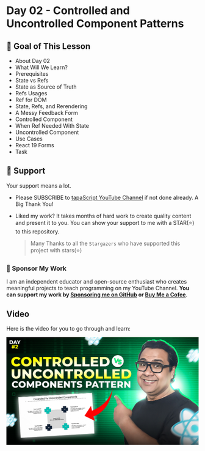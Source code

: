 # Day 02 - Controlled and Uncontrolled Component Patterns

## **🎯 Goal of This Lesson**

- About Day 02
- What Will We Learn?
- Prerequisites
- State vs Refs
- State as Source of Truth
- Refs Usages
- Ref for DOM
- State, Refs, and Rerendering
- A Messy Feedback Form
- Controlled Component
- When Ref Needed With State
- Uncontrolled Component
- Use Cases
- React 19 Forms
- Task

## 🫶 Support

Your support means a lot.

- Please SUBSCRIBE to [tapaScript YouTube Channel](https://youtube.com/tapasadhikary) if not done already. A Big Thank You!
- Liked my work? It takes months of hard work to create quality content and present it to you. You can show your support to me with a STAR(⭐) to this repository.

    > Many Thanks to all the `Stargazers` who have supported this project with stars(⭐)

### 🤝 Sponsor My Work

I am an independent educator and open-source enthusiast who creates meaningful projects to teach programming on my YouTube Channel. **You can support my work by [Sponsoring me on GitHub](https://github.com/sponsors/atapas) or [Buy Me a Cofee](https://buymeacoffee.com/tapasadhikary)**.

## Video

Here is the video for you to go through and learn:

[![day-02](./banner.jpg)](https://youtu.be/jPMCouXondI "Video")

